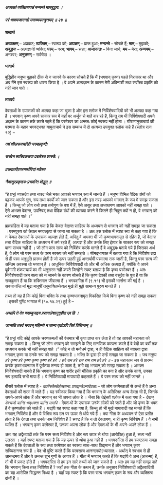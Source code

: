 ##### अव्यक्तं व्यक्तिमापन्नं मन्यन्ते मामबुद्धयः ।
##### परं भावमजानन्तो ममाव्ययमनुत्तमम् ॥ २४ ॥

#### शब्दार्थ

**अव्यक्तम्** – अप्रकट; **व्यक्तिम्** – स्वरूप को; **आपन्नम्** – प्राप्त हुआ; **मन्यन्ते** – सोचते हैं; **माम्** – मुझको; **अबुद्धयः** – अल्पज्ञानी व्यक्ति; **परम्** – परम; **भावम्** – सत्ता; **अजानन्तः** – बिना जाने; **मम** – मेरा; **अव्ययम्** – अनश्वर; **अनुत्तमम्** – सर्वश्रेष्ठ ।

#### भावार्थ

बुद्धिहीन मनुष्य मुझको ठीक से न जानने के कारण सोचते हैं कि मैं (भगवान् कृष्ण) पहले निराकार था और अब मैंने इस स्वरूप को धारण किया है । वे अपने अल्पज्ञान के कारण मेरी अविनाशी तथा सर्वोच्च प्रकृति को नहीं जान पाते ।

#### तात्पर्य

देवताओं के उपासकों को अल्पज्ञ कहा जा चुका है और इस श्लोक में निर्विशेषवादियों को भी अल्पज्ञ कहा गया है । भगवान् कृष्ण अपने साकार रूप में यहाँ पर अर्जुन से बातें कर रहे हैं, किन्तु तब भी निर्विशेषवादी अपने अज्ञान के कारण तर्क करते रहते हैं कि परमेश्वर का अन्ततः कोई स्वरूप नहीं होता । श्रीरामानुजाचार्य की परम्परा के महान भगवद्भक्त यामुनाचार्य ने इस सम्बन्ध में दो अत्यन्त उपयुक्त श्लोक कहे हैं (स्तोत्र रत्न १२) –

##### त्वां शीलरूपचरितैः परमप्रकृष्टैः
##### सत्त्वेन सात्त्विकतया प्रबलैश्च शास्त्रैः ।
##### प्रख्यातदैवपरमार्थविदां मतैश्च
##### नैवासुरप्रकृतयः प्रभवन्ति बोद्धुम् ॥

“हे प्रभु! व्यासदेव तथा नारद जैसे भक्त आपको भगवान् रूप में जानते हैं । मनुष्य विभिन्न वैदिक ग्रंथों को पढ़कर आपके गुण, रूप तथा कार्यों को जान सकता है और इस तरह आपको भगवान् के रूप में समझ सकता है । किन्तु जो लोग रजो तथा तमोगुण के वश में हैं, ऐसे असुर तथा अभक्तगण आपको नहीं समझ पाते । ऐसे अभक्त वेदान्त, उपनिषद् तथा वैदिक ग्रंथों की व्याख्या करने में कितने ही निपुण क्यों न हों, वे भगवान् को नहीं समझ पाते ।”

ब्रह्मसंहिता में यह बताया गया है कि केवल वेदान्त साहित्य के अध्ययन से भगवान् को नहीं समझा जा सकता । परमपुरुष को केवल भगवत्कृपा से जाना जा सकता है । अतः इस श्लोक में स्पष्ट रूप से कहा गया है कि न केवल देवताओं के उपासक अल्पज्ञ होते हैं, अपितु वे अभक्त भी जो कृष्णभावनामृत से रहित हैं, जो वेदान्त तथा वैदिक साहित्य के अध्ययन में लगे रहते हैं, अल्पज्ञ हैं और उनके लिए ईश्वर के साकार रूप को समझ पाना सम्भव नहीं है । जो लोग परम सत्य को निर्विशेष करके मानते हैं वे अबुद्धयः बताये गये हैं जिसका अर्थ है, वे लोग जो परम सत्य के परम स्वरूप को नहीं समझते । श्रीमद्भागवत में बताया गया है कि निर्विशेष ब्रह्म से ही परम अनुभूति प्रारम्भ होती है जो ऊपर उठती हुई अन्तर्यामी परमात्मा तक जाती है, किन्तु परम सत्य की अन्तिम अवस्था तो भगवान् है । आधुनिक निर्विशेषवादी तो और भी अधिक अल्पज्ञ हैं, क्योंकि वे अपने पूर्वगामी शंकराचार्य का भी अनुसरण नहीं करते जिन्होंने स्पष्ट बताया है कि कृष्ण परमेश्वर हैं । अतः निर्विशेषवादी परम सत्य को न जानने के कारण सोचते हैं कि कृष्ण देवकी तथा वसुदेव के पुत्र हैं या कि राजकुमार हैं या कि शक्तिमान जीवात्मा हैं । भगवदगीता में (९.११) भी इसकी भर्त्सना की गई है । अवजानन्ति मां मूढा मानुषीं तनुमाश्रितम्केवल मूर्ख ही मुझे सामान्य पुरुष मानते हैं ।

तथ्य तो यह है कि कोई बिना भक्ति के तथा कृष्णभावनामृत विकसित किये बिना कृष्ण को नहीं समझ सकता । इसकी पुष्टि भागवत में (१०.१४.२९) हुई है –

##### अथापि ते देव पदाम्बुजद्वय प्रसादलेशानुगृहीत एव हि ।
##### जानाति तत्त्वं भगवन् महिम्नो न चान्य एकोऽपि चिरं विचिन्वन् ॥

“हे प्रभु! यदि कोई आपके चरणकमलों की रंचमात्र भी कृपा प्राप्त कर लेता है तो वह आपकी महानता को समझ सकता है । किन्तु जो लोग भगवान् को समझने के लिए मानसिक कल्पना करते हैं वे वेदों का वर्षों तक अध्ययन करके भी नहीं समझ पाते ।” कोई न तो मनोधर्म द्वारा, न ही वैदिक साहित्य की व्याख्या द्वारा भगवान् कृष्ण या उनके रूप को समझ सकता है । भक्ति के द्वारा ही उन्हें समझा जा सकता है । जब मनुष्य *हरे कृष्ण हरे कृष्ण कृष्ण कृष्ण हरे हरे । हरे राम हरे राम राम राम हरे हरे ॥* - इस महानतम जप से प्रारम्भ करके कृष्णभावनामत में पूर्णतया तन्मय हो जाता है, तभी वह भगवान् को समझ सकता है । अभक्त निर्विशेषवादी मानते हैं कि भगवान् कृष्ण का शरीर इसी भौतिक प्रकृति का बना है और उनके कार्य, उनका रूप इत्यादि सभी माया हैं । ये निर्विशेषवादी मायावादी कहलाते हैं । ये परम सत्य को नहीं जानते ।

बीसवें श्लोक में स्पष्ट है - *कामैस्तैस्तैर्हतज्ञानाः प्रपद्यन्तेऽन्यदेवताः* – जो लोग कामेच्छाओं से अन्धे हैं वे अन्य देवताओं की शरण में जाते हैं । यह स्वीकार किया गया है कि भगवान् के अतिरिक्त अन्य देवता भी हैं, जिनके अपने-अपने लोक हैं और भगवान् का भी अपना लोक है । जैसा कि तेईसवें श्लोक में कहा गया है - *देवान् देवयजो यान्ति भद्भक्ता यान्ति मामपि* - देवताओं के उपासक उनके लोकों को जाते हैं और जो कृष्ण के भक्त हैं वे कृष्णलोक को जाते हैं । यद्यपि यह स्पष्ट कहा गया है, किन्तु तो भी मूर्ख मायावादी यह मानते हैं कि भगवान् निर्विशेष हैं और ये विभिन्न रूप उन पर ऊपर से थोपे गये हैं । क्या गीता के अध्ययन से ऐसा प्रतीत होता है कि देवता तथा उनके धाम निर्विशेष हैं ? स्पष्ट है कि न तो देवतागण, न ही कृष्ण निर्विशेष हैं । वे सभी व्यक्ति हैं । भगवान् कृष्ण परमेश्वर हैं, उनका अपना लोक है और देवताओं के भी अपने-अपने लोक हैं ।

अतः यह अद्वैतवादी तर्क कि परम सत्य निर्विशेष है और रूप ऊपर से थोपा (आरोपित) हुआ है, सत्य नहीं उतरता । यहाँ स्पष्ट बताया गया है कि यह ऊपर से थोपा हुआ नहीं है । भगवद्गीता से हम स्पष्टतया समझ सकते हैं कि देवताओं के रूप तथा परमेश्वर का स्वरूप साथ-साथ विद्यमान हैं और भगवान् कृष्ण सच्चिदानन्द रूप हैं । वेद भी पुष्टि करते हैं कि परमसत्य आनन्दमयोऽभ्यासात् - अर्थात् वे स्वभाव से ही आनन्दमय हैं और वे अनन्त शुभ गुणों के आगार हैं । गीता में भगवान् कहते हैं कि यद्यपि वे अज (अजन्मा) हैं, तो भी वे प्रकट होते हैं । भगवद्गीता से हम इन सारे तथ्यों को जान सकते हैं । अतः हम यह नहीं समझ पाते कि भगवान् किस तरह निर्विशेष हैं ? जहाँ तक गीता के कथन हैं, उनके अनुसार निर्विशेषवादी अद्वैतवादियों का यह आरोपित सिद्धान्त मिथ्या है । यहाँ यह स्पष्ट है कि परम सत्य भगवान् कृष्ण के रूप और व्यक्तित्व दोनों हैं ।